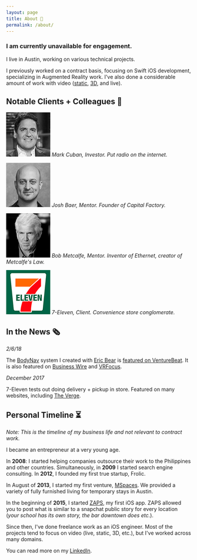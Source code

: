 ```yaml
---
layout: page
title: About 👤
permalink: /about/
---
```


### I am currently **unavailable** for engagement.

I live in Austin, working on various technical projects.

I previously worked on a contract basis, focusing on Swift iOS development, specializing in Augmented Reality work. I've also done a considerable amount of work with video ([static](http://www.zapsapp.com), [3D](http://walk-in.theater), and live).

Notable Clients + Colleagues 💫
---
![Mark Cuban](/img/notable-clients/mark.png)
_Mark Cuban, Investor. Put radio on the internet._

![Josh Baer](/img/notable-clients/josh.png)
_Josh Baer, Mentor. Founder of Capital Factory._

![Bob Metcalfe](/img/notable-clients/bob.png)
_Bob Metcalfe, Mentor. Inventor of Ethernet, creator of Metcalfe's Law._

![7-Eleven](/img/notable-clients/7e.png)
_7-Eleven, Client. Convenience store conglomerate._

In the News 🗞
---

_2/6/18_

The [BodyNav](https://itunes.apple.com/us/app/bodynav/id1301069114?mt=8) system I created with [Eric Bear](https://www.linkedin.com/in/ericgouldbear/) is [featured on VentureBeat](https://venturebeat.com/2018/02/06/monkeymedias-bodynav-lets-you-navigate-vr-without-getting-sick/). It is also featured on [Business Wire](https://www.businesswire.com/news/home/20180206005408/en) and [VRFocus](https://www.vrfocus.com/2018/02/vr-locomotion-goes-hands-free-with-monkeymedias-bodynav/).

_December 2017_

7-Eleven tests out doing delivery + pickup in store. Featured on many websites, including [The Verge](https://www.theverge.com/2017/12/13/16772824/7-eleven-delivery-smartphone-app-ios-android).

Personal Timeline ⏳
---
_Note: This is the timeline of my business life and not relevant to contract work._

I became an entrepreneur at a very young age.

In **2008**: I started helping companies outsource their work to the Philippines and other countries. Simultaneously, in **2009** I started search engine consulting. In **2012**, I founded my first true startup, Frolic.

In August of **2013**, I started my first venture, [MSpaces](www.M-Spaces.com). We provided a variety of fully furnished living for temporary stays in Austin.

In the beginning of **2015**, I started [ZAPS](www.zapsapp.com), my first iOS app. ZAPS allowed you to post what is similar to a snapchat public story for every location (_your school has its own story, the bar downtown does etc._).

Since then, I've done freelance work as an iOS engineer. Most of the projects tend to focus on video (live, static, 3D, etc.), but I've worked across many domains.

You can read more on my [LinkedIn](https://www.linkedin.com/in/hunter-monk-066b3428).
